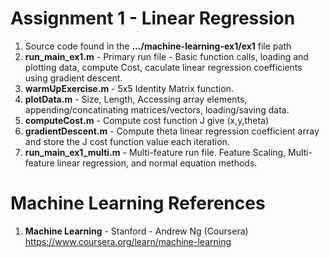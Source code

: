 #   Assignment 1 - Linear Regression	
1.  Source code found in the **.../machine-learning-ex1/ex1** file path
2.  **run_main_ex1.m** 	- Primary run file - Basic function calls, loading and plotting data, compute Cost, caculate linear regression coefficients using gradient descent.
3.  **warmUpExercise.m**	- 5x5 Identity Matrix function. 
4.  **plotData.m**	- Size, Length, Accessing array elements, appending/concatinating matrices/vectors, loading/saving data.
5.  **computeCost.m** 	- Compute cost function J give (x,y,theta)
6.  **gradientDescent.m**	- Compute theta linear regression coefficient array and store the J cost function value each iteration.  
7.  **run_main_ex1_multi.m** 	- Multi-feature run file.  Feature Scaling, Multi-feature linear regression, and normal equation methods.  

# Machine Learning References
1.  **Machine Learning** - Stanford - Andrew Ng (Coursera)   
    https://www.coursera.org/learn/machine-learning